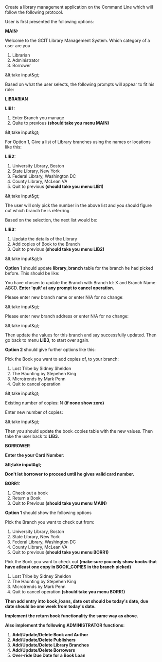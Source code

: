 Create a library management application on the Command Line which will follow the following protocol.

User is first presented the following options:

**MAIN:**

Welcome to the GCIT Library Management System. Which category of a user are you

1. Librarian
2. Administrator
3. Borrower

\&lt;take input\&gt;

Based on what the user selects, the following prompts will appear to fit his role:

**LIBRARIAN**

**LIB1:**

1. Enter Branch you manage
2. Quite to previous **(should take you menu MAIN)**

\&lt;take input\&gt;

For Option 1, Give a list of Library branches using the names or locations like this:

**LIB2:**

1. University Library, Boston
2. State Library, New York
3. Federal Library, Washington DC
4. County Library, McLean VA
5. Quit to previous **(should take you menu LIB1)**

\&lt;take input\&gt;

The user will only pick the number in the above list and you should figure out which branch he is referring.

Based on the selection, the next list would be:

**LIB3:**

1. Update the details of the Library
2. Add copies of Book to the Branch
3. Quit to previous **(should take you menu LIB2)**

\&lt;take input\&gt;b

**Option 1** should update **library_branch** table for the branch he had picked before. This should be like:

You have chosen to update the Branch with Branch Id: X and Branch Name: ABCD. **Enter &#39;quit&#39; at any prompt to cancel operation.**

Please enter new branch name or enter N/A for no change:

\&lt;take input\&gt;

Please enter new branch address or enter N/A for no change:

\&lt;take input\&gt;

Then update the values for this branch and say successfully updated. Then go back to menu **LIB3,** to start over again.

**Option 2** should give further options like this:

Pick the Book you want to add copies of, to your branch:

1. Lost Tribe by Sidney Sheldon
2. The Haunting by Stepehen King
3. Microtrends by Mark Penn
4. Quit to cancel operation

\&lt;take input\&gt;

Existing number of copies: N **(if none show zero)**

Enter new number of copies:

\&lt;take input\&gt;

Then you should update the book_copies table with the new values. Then take the user back to **LIB3.**

**BORROWER**

**Enter the your Card Number:**

**\&lt;take input\&gt;**

**Don&#39;t let borrower to proceed until he gives valid card number.**

**BORR1:**

1. Check out a book
2. Return a Book
3. Quit to Previous **(should take you menu MAIN)**

**Option 1** should show the following options

Pick the Branch you want to check out from:

1. University Library, Boston
2. State Library, New York
3. Federal Library, Washington DC
4. County Library, McLean VA
5. Quit to previous **(should take you menu BORR1)**

Pick the Book you want to check out **(make sure you only show books that have atleast one copy in BOOK_COPIES in the branch picked)**

1. Lost Tribe by Sidney Sheldon
2. The Haunting by Stepehen King
3. Microtrends by Mark Penn
4. Quit to cancel operation **(should take you menu BORR1)**

**Then add entry into book_loans, date out should be today&#39;s date, due date should be one week from today&#39;s date.**

**Implement the return book functionality the same way as above.**

**Also implement the following ADMINISTRATOR functions:**

1.  **Add/Update/Delete Book and Author**
2.  **Add/Update/Delete Publishers**
3.  **Add/Update/Delete Library Branches**
4.  **Add/Update/Delete Borrowers**
5.  **Over-ride Due Date for a Book Loan**
